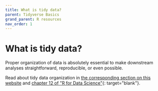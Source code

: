 ```yaml
---
title: What is tidy data?
parent: Tidyverse Basics
grand_parent: R resources
nav_order: 1
---
```


# What is tidy data?

Proper organization of data is absolutely essential to make downstream analyses straightforward, reproducible, or even possible.

Read about tidy data organization in [the corresponding section on this website](https://kriscgun.github.io/xdasi-bio-2021/best_practices/tidy_data.html) and [chapter 12 of "R for Data Science"](https://r4ds.had.co.nz/tidy-data.html){: target="blank"}.
